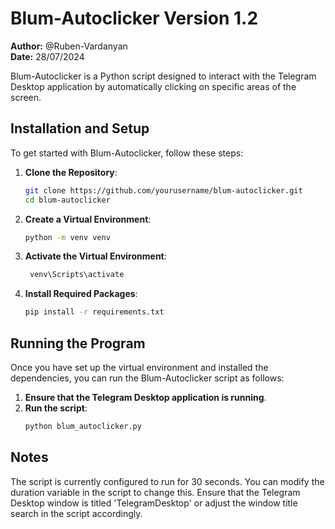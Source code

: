 # Blum-Autoclicker Version 1.2

**Author:** @Ruben-Vardanyan  
**Date:** 28/07/2024

Blum-Autoclicker is a Python script designed to interact with the Telegram Desktop application by automatically clicking on specific areas of the screen.

## Installation and Setup

To get started with Blum-Autoclicker, follow these steps:

1. **Clone the Repository**:
   ```bash
   git clone https://github.com/yourusername/blum-autoclicker.git
   cd blum-autoclicker

2. **Create a Virtual Environment**:
    ```bash
    python -m venv venv
3. **Activate the Virtual Environment**:
   ```bash
    venv\Scripts\activate
4. **Install Required Packages**:
    ```bash
    pip install -r requirements.txt

## Running the Program
Once you have set up the virtual environment and installed the dependencies, you can run the Blum-Autoclicker script as follows:

1. **Ensure that the Telegram Desktop application is running**.
2. **Run the script**:
   ```bash
   python blum_autoclicker.py

## Notes
The script is currently configured to run for 30 seconds. You can modify the duration variable in the script to change this.
Ensure that the Telegram Desktop window is titled 'TelegramDesktop' or adjust the window title search in the script accordingly.   
